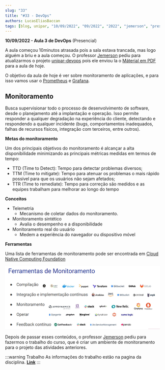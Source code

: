 ```yaml
---
slug: "33"
title: "#33 - DevOps"
authors: LucasEliasBaccan
tags: [blog, unipar, "10/09/2022", "09/2022", "2022", "jemerson", "presencial"]
---
```


**10/09/2022 - Aula 3 de DevOps** (Presencial)

A aula começou 10minutos atrasada pois a sala estava trancada, mas logo alguém a briu e a aula começou. O professor [Jemerson](/professores/jemerson) pediu para atualizarmos o projeto [unipar-devops](https://github.com/pos-unipar/unipar-devops) pois ele enviou la o [Máterial em PDF](/docs/aula-33/DevOps-Third.pdf) para a aula de hoje.

O objetivo da aula de hoje é ver sobre monitoramento de aplicações, e para isso vamos usar o [Prometheus](https://prometheus.io/) e [Grafana](https://grafana.com/).

## Monitoramento

Busca supervisionar todo o processo de desenvolvimento de software, desde o planejamento até a implantação e operação.
Isso permite responder a qualquer degradação na experiência do cliente, detectando e respondendo a qualquer incidente (bugs, comportamentos inadequados, falhas de recursos físicos, integração com terceiros, entre outros).

**Metas do monitoramento**

Um dos principais objetivos do monitoramento é alcançar a alta disponibilidade minimizando as principais métricas medidas em termos de tempo:
- TTD (Time to Detect): Tempo para detectar problemas diversos;
- TTM (Time to mitigate): Tempo para atenuar os problemas o mais rápido possível para que os usuários não sejam afetados;
- TTR (Time to remediate): Tempo para correção são medidos e as equipes trabalham para melhorar ao longo do tempo

**Conceitos**

- Telemetria
    - Mecanismo de coletar dados do monitoramento.
- Monitoramento sintético
    - Avalia o desempenho e a disponibilidade
- Monitoramento real do usuário
    - Medem a experiência do navegador ou dispositivo móvel

**Ferramentas**

Uma lista de ferramentas de monitoramento pode ser encontrada em [Cloud Native Computing Foundation](https://landscape.cncf.io/)

![Ferramentas de monitoramento](/docs/aula-33/imagem1.png)

Depois de passar esses conteúdos, o professor [Jemerson](/professores/jemerson) pediu para fazermos o trabalho do curso, que é criar um ambiente de monitoramento para o projeto das atividades anteriores.

:::warning Trabalho
As informações do trabalho estão na pagina da disciplina. 
[**Link**](/docs/devops#trabalho-final)
:::